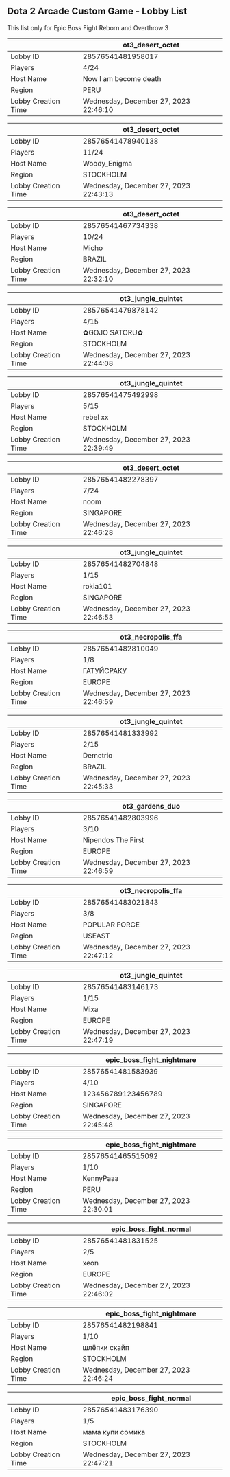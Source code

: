 ## Dota 2 Arcade Custom Game - Lobby List

This list only for Epic Boss Fight Reborn and Overthrow 3

|  | ot3_desert_octet |
| ------ | ------ |
| Lobby ID | 28576541481958017 |
| Players | 4/24 |
| Host Name | Now I am become death |
| Region | PERU |
| Lobby Creation Time | Wednesday, December 27, 2023 22:46:10 |


|  | ot3_desert_octet |
| ------ | ------ |
| Lobby ID | 28576541478940138 |
| Players | 11/24 |
| Host Name | Woody_Enigma |
| Region | STOCKHOLM |
| Lobby Creation Time | Wednesday, December 27, 2023 22:43:13 |


|  | ot3_desert_octet |
| ------ | ------ |
| Lobby ID | 28576541467734338 |
| Players | 10/24 |
| Host Name | Micho |
| Region | BRAZIL |
| Lobby Creation Time | Wednesday, December 27, 2023 22:32:10 |


|  | ot3_jungle_quintet |
| ------ | ------ |
| Lobby ID | 28576541479878142 |
| Players | 4/15 |
| Host Name | ✿GOJO SATORU✿ |
| Region | STOCKHOLM |
| Lobby Creation Time | Wednesday, December 27, 2023 22:44:08 |


|  | ot3_jungle_quintet |
| ------ | ------ |
| Lobby ID | 28576541475492998 |
| Players | 5/15 |
| Host Name | rebel xx |
| Region | STOCKHOLM |
| Lobby Creation Time | Wednesday, December 27, 2023 22:39:49 |


|  | ot3_desert_octet |
| ------ | ------ |
| Lobby ID | 28576541482278397 |
| Players | 7/24 |
| Host Name | noom |
| Region | SINGAPORE |
| Lobby Creation Time | Wednesday, December 27, 2023 22:46:28 |


|  | ot3_jungle_quintet |
| ------ | ------ |
| Lobby ID | 28576541482704848 |
| Players | 1/15 |
| Host Name | rokia101 |
| Region | SINGAPORE |
| Lobby Creation Time | Wednesday, December 27, 2023 22:46:53 |


|  | ot3_necropolis_ffa |
| ------ | ------ |
| Lobby ID | 28576541482810049 |
| Players | 1/8 |
| Host Name | ГАТУЙСРАКУ |
| Region | EUROPE |
| Lobby Creation Time | Wednesday, December 27, 2023 22:46:59 |


|  | ot3_jungle_quintet |
| ------ | ------ |
| Lobby ID | 28576541481333992 |
| Players | 2/15 |
| Host Name | Demetrio |
| Region | BRAZIL |
| Lobby Creation Time | Wednesday, December 27, 2023 22:45:33 |


|  | ot3_gardens_duo |
| ------ | ------ |
| Lobby ID | 28576541482803996 |
| Players | 3/10 |
| Host Name | Nipendos The First |
| Region | EUROPE |
| Lobby Creation Time | Wednesday, December 27, 2023 22:46:59 |


|  | ot3_necropolis_ffa |
| ------ | ------ |
| Lobby ID | 28576541483021843 |
| Players | 3/8 |
| Host Name | POPULAR FORCE |
| Region | USEAST |
| Lobby Creation Time | Wednesday, December 27, 2023 22:47:12 |


|  | ot3_jungle_quintet |
| ------ | ------ |
| Lobby ID | 28576541483146173 |
| Players | 1/15 |
| Host Name | Mixa |
| Region | EUROPE |
| Lobby Creation Time | Wednesday, December 27, 2023 22:47:19 |


|  | epic_boss_fight_nightmare |
| ------ | ------ |
| Lobby ID | 28576541481583939 |
| Players | 4/10 |
| Host Name | 123456789123456789 |
| Region | SINGAPORE |
| Lobby Creation Time | Wednesday, December 27, 2023 22:45:48 |


|  | epic_boss_fight_nightmare |
| ------ | ------ |
| Lobby ID | 28576541465515092 |
| Players | 1/10 |
| Host Name | KennyPaaa |
| Region | PERU |
| Lobby Creation Time | Wednesday, December 27, 2023 22:30:01 |


|  | epic_boss_fight_normal |
| ------ | ------ |
| Lobby ID | 28576541481831525 |
| Players | 2/5 |
| Host Name | xeon |
| Region | EUROPE |
| Lobby Creation Time | Wednesday, December 27, 2023 22:46:02 |


|  | epic_boss_fight_nightmare |
| ------ | ------ |
| Lobby ID | 28576541482198841 |
| Players | 1/10 |
| Host Name | шлёпки скайп |
| Region | STOCKHOLM |
| Lobby Creation Time | Wednesday, December 27, 2023 22:46:24 |


|  | epic_boss_fight_normal |
| ------ | ------ |
| Lobby ID | 28576541483176390 |
| Players | 1/5 |
| Host Name | мама купи сомика |
| Region | STOCKHOLM |
| Lobby Creation Time | Wednesday, December 27, 2023 22:47:21 |


